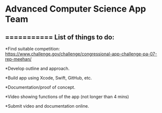 # Advanced Computer Science App Team
===========
List of things to do:
---------------
*Find suitable competition: https://www.challenge.gov/challenge/congressional-app-challenge-pa-07-rep-meehan/

*Develop outline and approach.

*Build app using Xcode, Swift, GitHub, etc.

*Documentation/proof of concept.

*Video showing functions of the app (not longer than 4 mins)

*Submit video and documentation online.
